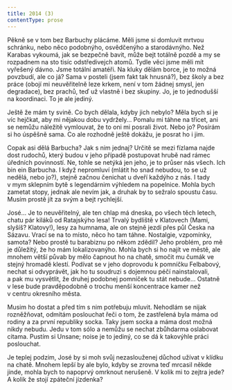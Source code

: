 ```yaml
---
title: 2014 (3)
contentType: prose
---
```


<section>

Pěkně se v tom bez Barbuchy plácáme. Měli jsme si domluvit mrtvou schránku, nebo něco podobnýho, osvědčenýho a starodávnýho. Než Karabas vykoumá, jak se bezpečně bavit, může bejt totálně pozdě a my se rozpadnem na sto tisíc odstředivejch atomů. Tydle věci jsme měli mít vyřešený dávno. Jsme totální amatéři. Na kluky dělám borce, je to možná povzbudí, ale co já? Sama v posteli (jsem fakt tak hnusná?), bez školy a bez práce (obojí mi neuvěřitelně leze krkem, není v tom žádnej smysl, jen degradace), bez prachů, teď už vlastně i bez skupiny. Jo, je to jednodušší na koordinaci. To je ale jediný.

Ještě že mám ty svině. Co bych dělala, kdyby jich nebylo? Měla bych si je víc hejčkat, aby mi nějakou dobu vydržely… Pomalu mi táhne na třicet, ani se nemůžu náležitě vymlouvat, že to oni mi posrali život. Nebo jo? Posírám si ho úspěšně sama. Co ale rozhodně ještě dokážu, je posrat ho i jim.

Copak asi dělá Barbucha? Jak s nim jednaj? Určitě se mezi fízlama najde dost rudochů, který budou v jeho případě postupovat hrubě nad rámec úředních povinností. Ne, tohle se netýká jen jeho, je to průser nás všech. Ich bin ein Barbucha. I když nepromluví (mlátit ho snad nebudou, to se už nedělá, nebo jo?), stejně začnou čenichat u dveří každýho z nás. I tady v mym sklepním bytě s legendárnim výhledem na popelnice. Mohla bych zametat stopy, jednak ale nevím jak, a druhak by to sežralo spoustu času. Musím prostě jít za svým a bejt rychlejší.

José… Je to neuvěřitelný, ale ten chlap má dneska, po všech těch letech, chatu pár kiláků od Ratajskýho lesa! Trvalý bydliště v Klatovech (Mami, slyšíš? Klatovy!), lesy za humnama, ale on stejně jezdí přes půl Česka na Sázavu. Vrací se na to místo, něco ho tam táhne. Nostalgie, vzpomínky, samota? Nebo prostě tu barabiznu po někom zdědil? Jeho problém, pro mě je důležitý, že ho mám lokalizovanýho. Mohla bych si ho najít ve městě, ale mnohem větší půvab by mělo čapnout ho na chatě, smočit mu čumák ve stejný hromadě klestí. Podívat se v jeho doprovodu k pomníčku Felbabový, nechat si odvyprávět, jak ho tu soudruzi s dojemnou péčí nainstalovali, a pak mu vysvětlit, že druhej podobnej pomníček tu stát nebude… Ostatně v lese bude pravděpodobně o trochu menší koncentrace kamer než v centru okresního města.

Musim ho dostat a před tím s nim potřebuju mluvit. Nehodlám se nijak rozněžňovat, odmítám poslouchat řeči o tom, že zastřelená byla máma od rodiny a za první republiky socka. Taky jsem socka a máma dost možná nikdy nebudu. Jedu v tom sólo a nemůžu se nechat zbůhdarma oslabovat citama. Pustím si Unsane; noise je to jediný, co se dá k takovýhle práci poslouchat.

Je teplej podzim, José by si moh svůj nezaslouženej důchod užívat v klídku na chatě. Mnohem lepší by ale bylo, kdyby se zrovna teď mrcasil někde jinde, mohla bych to napoprvý omrknout nerušeně. V kolik mi to zejtra jede? A kolik že stojí zpáteční jízdenka?

</section>
